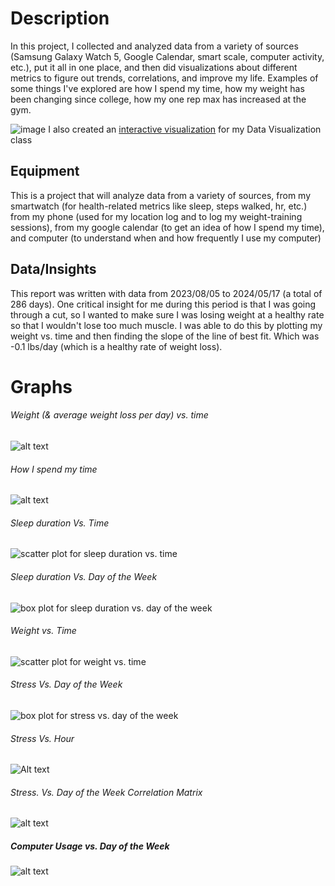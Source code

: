 # Description
In this project, I collected and analyzed data from a variety of sources (Samsung Galaxy Watch 5, Google Calendar, smart scale, computer activity, etc.), put it all in one place, and then did visualizations about different metrics to figure out trends, correlations, and improve my life. Examples of some things I've explored are how I spend my time, how my weight has been changing since college, how my one rep max has increased at the gym. 

![image](https://github.com/user-attachments/assets/467effc4-9929-4305-ab7b-92c3a0d860d2)
I also created an [interactive visualization](https://matthandzel.github.io/CS416-narrative-visualization-final-project/) for my Data Visualization class

## Equipment
This is a project that will analyze data from a variety of sources, from my smartwatch (for health-related metrics like sleep, steps walked, hr, etc.) from my phone (used for my location log and to log my weight-training sessions), from my google calendar (to get an idea of how I spend my time), and computer (to understand when and how frequently I use my computer)

## Data/Insights
This report was written with data from 2023/08/05 to 2024/05/17 (a total of 286 days).
One critical insight for me during this period is that I was going through a cut, so I wanted to make sure I was losing weight at a healthy rate so that I wouldn't lose too much muscle. I was able to do this by plotting my weight vs. time and then finding the slope of the line of best fit. Which was -0.1 lbs/day (which is a healthy rate of weight loss).



# Graphs

###### Weight (& average weight loss per day) vs. time
![alt text](./figs/plot_for_weight_vs._time.png)

###### How I spend my time
![alt text](./figs/pie_for_how_i_spend_my_week_categorized_(hours).png)

###### Sleep duration Vs. Time
![scatter plot for sleep duration vs. time](figs/line_of_best_fit_for_sleep_duration_(hours)_vs._time.png)

###### Sleep duration Vs. Day of the Week
![box plot for sleep duration vs. day of the week](figs/box_and_whisker_for_sleep_duration_vs_day_of_the_week.png)

###### Weight vs. Time
![scatter plot for weight vs. time](figs/plot_for_weight_vs._time.png)

###### Stress Vs. Day of the Week
![box plot for stress vs. day of the week](figs/box_and_whisker_for_stress_level_vs_day_of_the_week.png)

###### Stress Vs. Hour
![Alt text](figs/box_and_whisker_for_stress_level_vs_hour_of_the_day.png)

###### Stress. Vs. Day of the Week Correlation Matrix
![alt text](figs/matrix_for_stress_correlation_matrix_for_days_of_the_week_vs._hour_of_the_day.png)

##### Computer Usage vs. Day of the Week
![alt text](figs/box_and_whisker_for_computer_usage_vs_day_of_the_week.png)
